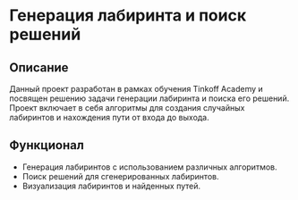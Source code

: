 # Генерация лабиринта и поиск решений

## Описание

Данный проект разработан в рамках обучения Tinkoff Academy и посвящен решению задачи генерации лабиринта и поиска его решений. Проект включает в себя алгоритмы для создания случайных лабиринтов и нахождения пути от входа до выхода.

## Функционал

- Генерация лабиринтов с использованием различных алгоритмов.
- Поиск решений для сгенерированных лабиринтов.
- Визуализация лабиринтов и найденных путей.
